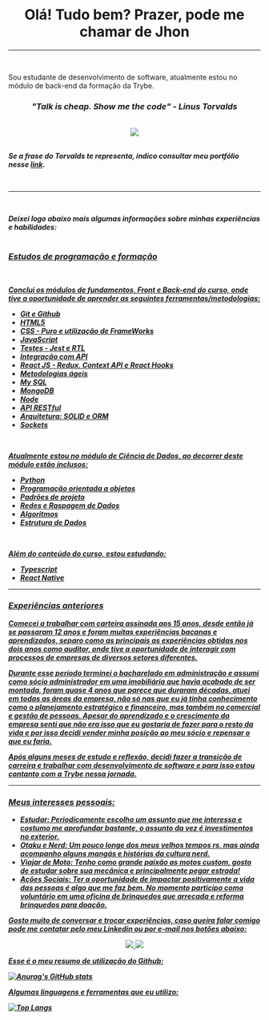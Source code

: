 <H1 align="center">Olá! Tudo bem? Prazer, pode me chamar de Jhon</H1>

<hr>
<br>

<p>Sou estudante de desenvolvimento de software, atualmente estou no módulo de back-end da formação da Trybe.</p>

<H3 align="center"><i><b>"Talk is cheap. Show me the code"<b> - Linus Torvalds<i></H3>

<br>
  
<div align="center">
  <img src="https://media1.tenor.com/images/66797354caa854f537971565accb0ef4/tenor.gif?itemid=5257429" />
</div>  

<br>
  
<p>Se a frase do Torvalds te representa, indico consultar meu portfólio nesse <a href="https://jiarguello.github.io/projects.html">link</a>.</p>

<br>
<hr>
<br>
  
<p>Deixei logo abaixo mais algumas informações sobre minhas experiências e habilidades:

<br>
<br>

<H3><u>Estudos de programação e formação<u></H3>

<br>

<p>Conclui os módulos de fundamentos, Front e Back-end do curso, onde tive a oportunidade de aprender as seguintes ferramentas/metodologias:</p>

<ul>
  <li>Git e Github</li>
  <li>HTML5</li>
  <li>CSS - Puro e utilização de FrameWorks</li>
  <li>JavaScript</li>
  <li>Testes - Jest e RTL</li>
  <li>Integração com API</li>
  <li>React JS - Redux, Context API e React Hooks</li>
  <li>Metodologias ágeis</li>
  <li>My SQL</li>
  <li>MongoDB</li>
  <li>Node</li>
  <li>API RESTful</li>
  <li>Arquitetura: SOLID e ORM</li>
  <li>Sockets</li>
</ul>

<br>
  
<p>Atualmente estou no módulo de Ciência de Dados, ao decorrer deste módulo estão inclusos:</p>

<ul>
  <li>Python</li>
  <li>Programação orientada a objetos</li>
  <li>Padrões de projeto</li>
  <li>Redes e Raspagem de Dados</li>
  <li>Algoritmos</li>
  <li>Estrutura de Dados</li>
</ul>

<br>
  
<p>Além do conteúdo do curso, estou estudando:</p>

<ul>
  <li>Typescript</li>
  <li>React Native</li>
</ul>

<hr>

<h3>Experiências anteriores</h3>


<p>Comecei a trabalhar com carteira assinada aos 15 anos, desde então já se passaram 12 anos e foram muitas experiências bacanas e aprendizados, separo como as principais as experiências obtidas nos dois anos como auditor, onde tive a oportunidade de interagir com processos de empresas de diversos setores diferentes.</p>

<p>Durante esse período terminei o bacharelado em administração e assumi como sócio administrador em uma imobiliária que havia acabado de ser montada, foram quase 4 anos que parece que duraram décadas, atuei em todas as áreas da empresa, não só nas que eu já tinha conhecimento como o planejamento estratégico e financeiro, mas também no comercial e gestão de pessoas. Apesar do aprendizado e o crescimento da empresa senti que não era isso que eu gostaria de fazer para o resto da vida e por isso decidi vender minha posição ao meu sócio e repensar o que eu faria.</p>  

<p>Após alguns meses de estudo e reflexão, decidi fazer a transição de carreira e trabalhar com desenvolvimento de software e para isso estou contanto com a Trybe nessa jornada.</p>

<hr>
  
<h3>Meus interesses pessoais:</h3>

- <b>Estudar:</b> Periodicamente escolho um assunto que me interessa e costumo me aprofundar bastante, o assunto da vez é investimentos no exterior.
- <b>Otaku e Nerd:</b> Um pouco longe dos meus velhos tempos rs, mas ainda acompanho alguns mangás e histórias da cultura nerd.
- <b>Viajar de Moto:</b> Tenho como grande paixão as motos custom, gosto de estudar sobre sua mecânica e principalmente pegar estrada!
- <b>Ações Sociais:</b> Ter a oportunidade de impactar positivamente a vida das pessoas é algo que me faz bem. No momento participo como voluntário em uma oficina de brinquedos que arrecada e reforma brinquedos para doação.

Gosto muito de conversar e trocar experiências, caso queira falar comigo pode me contatar pelo meu Linkedin ou por e-mail nos botões abaixo:

<p align="center">
  <a href="https://www.linkedin.com/in/jhonatan-arguello/">
    <img href="https://www.linkedin.com/in/jhonatan-arguello/" src="https://img.shields.io/badge/LinkedIn-0077B5?style=for-the-badge&logo=linkedin&logoColor=white"/>
  </a>
  <a href="mailto:jhonatan.arguello@gmail.com?subject=Olá!">
    <img src="https://img.shields.io/badge/Gmail-D14836?style=for-the-badge&logo=gmail&logoColor=white" />
  </a>
</p>

<p>Esse é o meu resumo de utilização do Github:</p>

![Anurag's GitHub stats](https://github-readme-stats.vercel.app/api?username=jiarguello&show_icons=true&theme=gotham)

<p>Algumas linguagens e ferramentas que eu utilizo:</p>

[![Top Langs](https://github-readme-stats.vercel.app/api/top-langs/?username=jiarguello)](https://github.com/jiarguello/github-readme-stats)
